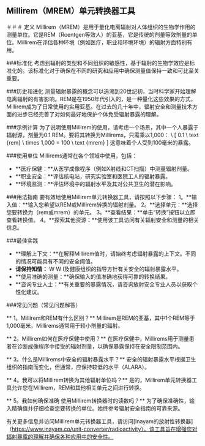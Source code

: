 ## Millirem（MREM）单元转换器工具

＃＃＃ 定义
Millirem（MREM）是用于量化电离辐射对人体组织的生物学作用的测量单位。它是REM（Roentgen等效人）的亚基，它是传统的剂量等效剂量的单位。Millirem在评估各种环境（例如医疗，职业和环境环境）的辐射方面特别有用。

###标准化
考虑到辐射的类型和不同组织的敏感性，基于辐射的生物学效应是标准化的。该标准化对于确保在不同的研究和应用中确保测量值保持一致和可比至关重要。

###历史和进化
测量辐射暴露的概念可以追溯到20世纪初，当时科学家开始理解电离辐射的有害影响。REM是在1950年代引入的，是一种量化这些效果的方式，Millirem成为了日常使用的实用亚基。在过去的几十年中，辐射安全和测量技术方面的进步已经完善了对如何最好地保护个体免受辐射暴露的理解。

###示例计算
为了说明使用Millirem的使用，请考虑一个场景，其中一个人暴露于辐射源，剂量为0.1 REM。要将其转换为Millirems，只需乘以1,000：
\ [
0.1 \ text {rem} \ times 1,000 = 100 \ text {mrem}
\]
这意味着个人受到100毫米的暴露。

###使用单位
Millirems通常在各个领域中使用，包括：
-  **医疗保健：**从医学成像程序（例如X射线和CT扫描）中测量辐射剂量。
-  **职业安全：**评估核电站，研究实验室和医院工人的辐射暴露。
-  **环境监测：**评估环境中的辐射水平及其对公共卫生的潜在影响。

###用法指南
要有效地使用Millirem单元转换器工具，请按照以下步骤：
1。**输入值：**输入您希望以REM或Millirem转换的辐射剂量。
2。**选择单元：**选择您要转换为（rem或mrem）的单元。
3。**查看结果：**单击“转换”按钮以立即查看转换值。
4。**探索其他资源：**使用该工具访问有关辐射安全和测量的相关信息。

###最佳实践
-  **理解上下文：**在解释Millirem值时，请始终考虑辐射暴露的上下文。不同的情况可能具有不同的安全阈值。
-  **请保持知情：** W W I及健康组织的指导方针有关安全的辐射暴露水平。
-  **使用准确的测量：**确保输入的值准确地获得可靠的转换结果。
-  **咨询专业人士：**有关重要的暴露情况，请咨询放射安全专业人员以获取个性化建议。

###常见问题（常见问题解答）

** 1。Millirem和REM有什么区别？**
Millirem是REM的亚基，其中1个REM等于1,000毫米。Millirems通常用于较小剂量的辐射。

** 2。Millirem如何在医疗保健中使用？**
在医疗保健中，Millirems用于测量患者在诊断成像程序中接受的辐射剂量，以确保暴露保持在安全限制范围内。

** 3。什么是Millirems中安全的辐射暴露水平？**
安全的辐射暴露水平根据卫生组织的指南而变化，但通常，应保持较低的水平（ALARA）。

** 4。我可以将Millirem转换为其他辐射单位吗？**
是的，Millirem单元转换器工具允许您在Millirem，REM和其他相关单元之间进行转换。

** 5。我如何确保准确 使用Millirem转换器时的读数吗？**
为了确保准确性，输入精确值并仔细检查您要转换的单位。始终参考辐射安全指南的可靠来源。

有关更多信息并访问Millirem单元转换器工具，请访问[Inayam的放射性转换器]（https://www.inayam.co/unit-converter/radioactivity）。该工具旨在增强您对辐射暴露的理解并确保各种应用中的安全性。